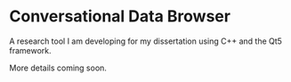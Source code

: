 # Conversational Data Browser
A research tool I am developing for my dissertation using C++ and the Qt5 framework.

More details coming soon.
